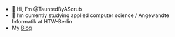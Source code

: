 - 👋 Hi, I’m @TauntedByAScrub
- 🌱 I’m currently studying applied computer science / Angewandte Informatik at HTW-Berlin
- My [Blog](https://www.floriansymmank.de/)
<!---
FlorianSymmank/FlorianSymmank is a ✨ special ✨ repository because its `README.md` (this file) appears on your GitHub profile.
You can click the Preview link to take a look at your changes.
--->
